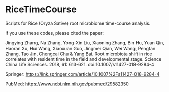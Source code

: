 # RiceTimeCourse

Scripts for Rice (Oryza Sative) root microbiome time-course analysis.

If you use these codes, please cited the paper:

Jingying Zhang, Na Zhang, Yong-Xin Liu, Xiaoning Zhang, Bin Hu, Yuan Qin, Haoran Xu, Hui Wang, Xiaoxuan Guo, Jingmei Qian, Wei Wang, Pengfan Zhang, Tao Jin, Chengcai Chu & Yang Bai. Root microbiota shift in rice correlates with resident time in the field and developmental stage. Science China Life Sciences. 2018, 61: 613-621. doi:10.1007/s11427-018-9284-4

Springer: https://link.springer.com/article/10.1007%2Fs11427-018-9284-4

PubMed: https://www.ncbi.nlm.nih.gov/pubmed/29582350
